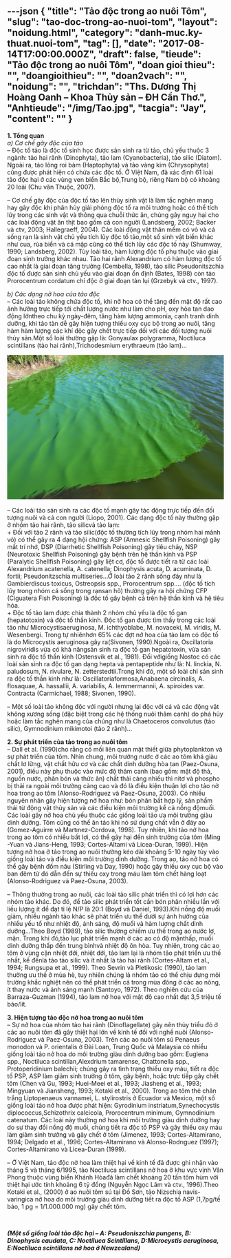 ---json
{
    "title": "Tảo độc trong ao nuôi Tôm",
    "slug": "tao-doc-trong-ao-nuoi-tom",
    "layout": "noidung.html",
    "category": "danh-muc.ky-thuat.nuoi-tom",
    "tag": [],
    "date": "2017-08-14T17:00:00.000Z",
    "draft": false,
    "tieude": "Tảo độc trong ao nuôi Tôm",
    "doan gioi thieu": "",
    "doangioithieu": "",
    "doan2vach": "",
    "noidung": "",
    "trichdan": "Ths. Dương Thị Hoàng Oanh – Khoa Thủy sản – ĐH Cần Thơ.",
    "Anhtieude": "/img/Tao.jpg",
    "tacgia": "Jay",
    "__content__": ""
}
---
<p><strong>1. Tổng quan</strong><br />
<em>a) Cơ chế g&acirc;y độc của tảo</em><br />
&ndash; Độc tố tảo l&agrave; độc tố sinh học được sản sinh ra từ tảo, chủ yếu thuộc 3 ng&agrave;nh: tảo hai r&atilde;nh (Dinophyta), tảo lam (Cyanobacteria), tảo silic (Diatom). Ngo&agrave;i ra, tảo l&ocirc;ng roi b&aacute;m (Haptophyta) v&agrave; tảo v&agrave;ng kim (Chrysophyta) cũng được ph&aacute;t hiện c&oacute; chứa c&aacute;c độc tố.&nbsp;Ở Việt Nam, đ&atilde; x&aacute;c định 61 lo&agrave;i tảo độc hại ở c&aacute;c v&ugrave;ng ven biển Bắc bộ,Trung bộ, ri&ecirc;ng Nam bộ c&oacute; khoảng 20 lo&agrave;i (Chu văn Thuộc, 2007).</p>

<p>&ndash; Cơ chế g&acirc;y độc của độc tố tảo l&ecirc;n thủy sinh vật l&agrave; l&agrave;m tắc nghẽn mang hay g&acirc;y độc khi ph&acirc;n hủy giải ph&oacute;ng độc tố ra m&ocirc;i trường hoặc c&oacute; thể t&iacute;ch lũy trong c&aacute;c sinh vật v&agrave; th&ocirc;ng qua chuỗi thức ăn, ch&uacute;ng g&acirc;y nguy hại cho c&aacute;c lo&agrave;i động vật ăn thịt bao gồm cả con người (Landsberg, 2002; Backer v&agrave; ctv, 2003; Hallegraeff, 2004). C&aacute;c lo&agrave;i động vật th&acirc;n mềm c&oacute; vỏ v&agrave; c&aacute; sống rạn l&agrave; sinh vật chủ yếu t&iacute;ch lũy độc tố tảo,một số sinh vật biển kh&aacute;c như cua, r&ugrave;a biển v&agrave; c&aacute; mập cũng c&oacute; thể t&iacute;ch lũy c&aacute;c độc tố n&agrave;y (Shumway, 1990; Landsberg, 2002). T&ugrave;y lo&agrave;i tảo, h&agrave;m lượng độc tố phụ thuộc v&agrave;o giai đoạn sinh trưởng kh&aacute;c nhau. Tảo hai r&atilde;nh Alexandrium c&oacute; h&agrave;m lượng độc tố cao nhất l&agrave; giai đoạn tăng trưởng (Cembella, 1998), tảo silic Pseudonitszchia độc tố được sản sinh chủ yếu v&agrave;o giai đoạn ổn định (Bates, 1998) c&ograve;n tảo Prorocentrum cordatum chỉ độc ở giai đoạn t&agrave;n lụi (Grzebyk v&agrave; ctv., 1997).</p>

<p><em>b) C&aacute;c dạng nở hoa của tảo độc</em><br />
&ndash; C&aacute;c lo&agrave;i tảo kh&ocirc;ng chứa độc tố, khi nở hoa c&oacute; thể tăng đến mật độ rất cao ảnh hưởng trực tiếp tới chất lượng nước như l&agrave;m cho pH, oxy h&ograve;a tan dao động lớntheo chu kỳ ng&agrave;y-đ&ecirc;m, tăng h&agrave;m lượng ammonia, cạnh tranh dinh dưỡng, khi tảo t&agrave;n dễ g&acirc;y hiện tượng thiếu oxy cục bộ trong ao nu&ocirc;i, tăng h&agrave;m h&agrave;m lượng c&aacute;c kh&iacute; độc g&acirc;y chết trực tiếp đối với c&aacute;c đối tượng nu&ocirc;i thủy sản.Một số lo&agrave;i thường gặp l&agrave;: Gonyaulax polygramma, Noctiluca scintillans (tảo hai r&atilde;nh),Trichodesmium erythraeum (tảo lam)&hellip;</p>

<p><img alt="" src="/img/tao-lam.jpg" /></p>

<p>&ndash; C&aacute;c lo&agrave;i tảo sản sinh ra c&aacute;c độc tố mạnh g&acirc;y t&aacute;c động trực tiếp đến đối tượng nu&ocirc;i v&agrave; cả con người (Liopo, 2001). C&aacute;c dạng độc tố n&agrave;y thường gặp ở nh&oacute;m tảo hai r&atilde;nh, tảo silicv&agrave; tảo lam:<br />
+ Đối với tảo 2 r&atilde;nh v&agrave; tảo silic(độc tố thường t&iacute;ch lũy trong nh&oacute;m hai mảnh vỏ) c&oacute; thể g&acirc;y ra 4 dạng hội chứng: ASP (Amnesic Shellfish Poisoning) g&acirc;y mất tr&iacute; nhớ, DSP (Diarrhetic Shellfish Poisoning) g&acirc;y ti&ecirc;u chảy, NSP (Neurotoxic Shellfish Poisoning) g&acirc;y bệnh tr&ecirc;n hệ thần kinh v&agrave; PSP (Paralytic Shellfish Poisoning) g&acirc;y liệt cơ, độc tố được tiết ra từ c&aacute;c lo&agrave;i Alexandrium acatenella, A. catenella; Dinophysis acuta, D. acuminata, D. fortii; Pseudonitzschia multiseries&hellip;Ở lo&agrave;i tảo 2 r&atilde;nh sống đ&aacute;y như l&agrave; Gambierdiscus toxicus, Ostreopsis spp., Prorocentrum spp&hellip;. (độc tố t&iacute;ch lũy trong nh&oacute;m c&aacute; sống trong rạnsan h&ocirc;) thường g&acirc;y ra hội chứng CFP (Ciguatera Fish Poisoning) l&agrave; độc tố g&acirc;y bệnh cả tr&ecirc;n hệ thần kinh v&agrave; hệ ti&ecirc;u h&oacute;a.<br />
+ Độc tố tảo lam được chia th&agrave;nh 2 nh&oacute;m chủ yếu l&agrave; độc tố gan (hepatotoxin) v&agrave; độc tố thần kinh. Độc tố gan được t&igrave;m thấy trong c&aacute;c lo&agrave;i tảo như Microcystisaeruginosa, M. ichthyoblabe, M. novaceki, M. viridis, M. Wesenbergi. Trong tự nhi&ecirc;nhơn 65% c&aacute;c đợt nở hoa của tảo lam c&oacute; độc tố l&agrave; do Microcystis aeruginosa g&acirc;y ra(Sivonen, 1990).Ngo&agrave;i ra, Oscillatoria nigroviridis vừa c&oacute; khả năngsản sinh ra độc tố gan hepatotoxin, vừa sản sinh ra độc tố thần kinh (Ostensvik et al., 1981). Đối vớigiống Nostoc c&oacute; c&aacute;c lo&agrave;i sản sinh ra độc tố gan dạng hepta v&agrave; pentapeptide như l&agrave;: N. linckia, N. paludosum, N. rivulare, N. zetterstedtii.Trong khi đ&oacute;, một số lo&agrave;i chỉ sản sinh ra độc tố thần kinh như l&agrave;: Oscillatoriaformosa,Anabaena circinalis, A. flosaquae, A. hassallii, A. variabilis, A. lemmermannii, A. spiroides var. Contracta (Carmichael, 1988; Sivonen, 1990).</p>

<p>&ndash; Một số lo&agrave;i tảo kh&ocirc;ng độc với người nhưng lại độc với c&aacute; v&agrave; c&aacute;c động vật kh&ocirc;ng xương sống (đặc biệt trong c&aacute;c hệ thống nu&ocirc;i th&acirc;m canh) do ph&aacute; hủy hoặc l&agrave;m tắc nghẽn mang của ch&uacute;ng như l&agrave; Chaetoceros convolutus (tảo silic), Gymnodinium mikimotoi (tảo 2 r&atilde;nh)&hellip;</p>

<p><strong>2. Sự ph&aacute;t triển của tảo trong ao nu&ocirc;i t&ocirc;m</strong><br />
&ndash; Dall et al. (1990)cho rằng c&oacute; mối li&ecirc;n quan mật thiết giữa phytoplankton v&agrave; sự ph&aacute;t triển của t&ocirc;m. Nh&igrave;n chung, m&ocirc;i trường nước ở c&aacute;c ao t&ocirc;m kh&aacute; gi&agrave;u chất lơ lững, vật chất hữu cơ v&agrave; c&aacute;c chất dinh dưỡng h&ograve;a tan (Paez-Osuna, 2001), điều n&agrave;y phụ thuộc v&agrave;o mức độ th&acirc;m canh (bao gồm: mật độ thả, nguồn nước, ph&acirc;n b&oacute;n v&agrave; thức ăn) chất thải c&agrave;ng nhiều th&igrave; nitơ v&agrave; phospho bị thải ra ngo&agrave;i m&ocirc;i trường c&agrave;ng cao v&agrave; đ&oacute; l&agrave; điều kiện thuận lợi cho tảo nở hoa trong ao t&ocirc;m (Alonso-Rodriguez v&agrave; Paez-Osuna, 2003). C&oacute; nhiều nguy&ecirc;n nh&acirc;n g&acirc;y hiện tượng nở hoa như: b&oacute;n ph&acirc;n bất hợp l&yacute;, sản phẩm thải từ động vật thủy sản v&agrave; c&aacute;c điều kiện m&ocirc;i trường kể cả nồng độmuối. C&aacute;c lo&agrave;i g&acirc;y nở hoa chủ yếu thuộc c&aacute;c giống lo&agrave;i tảo ưa m&ocirc;i trường gi&agrave;u dinh dưỡng. T&ocirc;m cũng c&oacute; thể ăn tảo khi n&oacute; sử dụng chất vẫn ở đ&aacute;y ao (Gomez-Aguirre v&agrave; Martınez-Cordova, 1998). Tuy nhi&ecirc;n, khi tảo nở hoa trong ao t&ocirc;m c&oacute; nhiều bất lợi, c&oacute; thể g&acirc;y hại đến sinh trưởng của t&ocirc;m (Ming -Yuan v&agrave; Jians-Heng, 1993; Cortes-Altami v&agrave; Licea-Duran, 1999). Hiện tượng nở hoa ở tảo trong ao nu&ocirc;i thường k&eacute;o d&agrave;i khoảng 5-10 ng&agrave;y t&ugrave;y v&agrave;o giống lo&agrave;i tảo v&agrave; điều kiện m&ocirc;i trường dinh dưỡng. Trong ao, tảo nở hoa c&oacute; thể g&acirc;y bệnh đốm n&acirc;u (Stirling v&agrave; Day, 1990) hoặc g&acirc;y thiếu oxy cục bộ v&agrave;o ban đ&ecirc;m từ đ&oacute; dẫn đến sự thiếu oxy trong m&aacute;u l&agrave;m t&ocirc;m chết h&agrave;ng loạt (Alonso-Rodriguez v&agrave; Paez-Osuna, 2003).</p>

<p>&ndash; Th&ocirc;ng thường trong ao nu&ocirc;i, c&aacute;c lo&agrave;i tảo silic ph&aacute;t triển th&igrave; c&oacute; lợi hơn c&aacute;c nh&oacute;m tảo kh&aacute;c. Do đ&oacute;, để tảo silic ph&aacute;t triển tốt cần b&oacute;n ph&acirc;n nhiều lần với liều lượng &iacute;t để đạt tỉ lệ N/P l&agrave; 20:1 (Boyd v&agrave; Daniel, 1993).Khi nồng độ muối giảm, nhiều ng&agrave;nh tảo kh&aacute;c sẽ ph&aacute;t triển ưu thế dưới sự ảnh hưởng của nhiều yếu tố như nhiệt độ, &aacute;nh s&aacute;ng, độ muối v&agrave; h&agrave;m lượng chất dinh dưỡng&hellip;Theo Boyd (1989), tảo silic thường chiếm ưu thế trong ao nước lợ, mặn. Trong khi đ&oacute;,tảo lục ph&aacute;t triển mạnh ở c&aacute;c ao c&oacute; độ mặnthấp, muối dinh dưỡng thấp đến trung b&igrave;nhv&agrave; nhiệt độ &ocirc;n h&ograve;a. Tuy nhi&ecirc;n, trong c&aacute;c ao t&ocirc;m ở v&ugrave;ng cận nhiệt đới, nhiệt đới, tảo lam lại l&agrave; nh&oacute;m tảo ph&aacute;t triển ưu thế nhất, kế đếnl&agrave; tảo tảo silic v&agrave; &iacute;t nhất l&agrave; tảo hai r&atilde;nh (Cortes-Altam et al., 1994; Rungsupa et al., 1999). Theo Sevrin v&agrave; Pletikosic (1990), tảo lam thường ưu thế ở m&ugrave;a h&egrave;, tuy nhi&ecirc;n ch&uacute;ng l&agrave; nh&oacute;m tảo c&oacute; thể chịu đựng m&ocirc;i trường khắc nghiệt n&ecirc;n c&oacute; thể ph&aacute;t triển cả trong m&ugrave;a đ&ocirc;ng ở c&aacute;c ao n&ocirc;ng, &iacute;t thay nước v&agrave; &aacute;nh s&aacute;ng mạnh (Santoyo, 1972). Theo nghi&ecirc;n cứu của Barraza-Guzman (1994), tảo lam nở hoa với mật độ cao nhất đạt 3,5 triệu tế b&agrave;o/l&iacute;t.</p>

<p><strong>3. Hiện tượng tảo độc nở hoa trong ao nu&ocirc;i t&ocirc;m</strong><br />
&ndash; Sự nở hoa của nh&oacute;m tảo hai r&atilde;nh (Dinoflagellate) g&acirc;y n&ecirc;n thủy triều đỏ ở c&aacute;c ao nu&ocirc;i t&ocirc;m đ&atilde; g&acirc;y thiệt hại lớn về kinh tế đối với nghề nu&ocirc;i (Alonso-Rodriguez v&agrave; Paez-Osuna, 2003). Tr&ecirc;n c&aacute;c ao nu&ocirc;i t&ocirc;m s&uacute; Penaeus monodon v&agrave; P. orientalis ở Đ&agrave;i Loan, Trung Quốc v&agrave; Malaysia c&oacute; nhiều giống lo&agrave;i tảo nở hoa do m&ocirc;i trường gi&agrave;u dinh dưỡng bao gồm: Euglena spp., Noctiluca scintillan,Alexdrium tamarense, Chattonella spp., Protoperidinium balechii; ch&uacute;ng g&acirc;y ra t&igrave;nh trạng thiếu oxy m&aacute;u, tiết ra độc tố PSP, ASP l&agrave;m giảm sinh trưởng ở t&ocirc;m, g&acirc;y bệnh, hoặc trực tiếp g&acirc;y chết t&ocirc;m (Chen v&agrave; Gu, 1993; Huei-Meei et al., 1993; Jiasheng et al., 1993; Mingyuan v&agrave; Jiansheng, 1993; Kotaki et al., 2000). Trong ao t&ocirc;m thẻ ch&acirc;n trắng Liptopenaeus vannamei, L. stylirostris ở Ecuador v&agrave; Mexico, một số giống lo&agrave;i tảo nở hoa được ph&aacute;t hiện: Gyrodinium instriatum,Synechocystis diplococcus,Schizothrix calcicola, Prorocentrum minimum, Gymnodinium catenatum. C&aacute;c lo&agrave;i n&agrave;y thường nở hoa khi m&ocirc;i trường gi&agrave;u dinh dưỡng hay do sự thay đổi nồng độ muối, ch&uacute;ng tiết ra độc tố PSP v&agrave; g&acirc;y thiếu oxy m&aacute;u l&agrave;m giảm sinh trưởng v&agrave; g&acirc;y chết ở t&ocirc;m (Jimenez, 1993; Cortes-Altamirano, 1994; Delgado et al., 1996; Cortes-Altamirano v&agrave; Alonso-Rodrıguez (1997); Cortes-Altamirano v&agrave; Licea-Duran (1999).</p>

<p>&ndash; Ở Việt Nam, tảo độc nở hoa l&agrave;m thiệt hại về kinh tế đ&atilde; được ghi nhận v&agrave;o th&aacute;ng 5 v&agrave; th&aacute;ng 6/1995, tảo Noctiluca scintillans nở hoa ở khu vực vịnh V&acirc;n Phong thuộc v&ugrave;ng biển Kh&aacute;nh H&ograve;ađ&atilde; l&agrave;m chết khoảng 20 tấn t&ocirc;m h&ugrave;m với thiệt hại ước t&iacute;nh khoảng 6 tỷ đồng (Nguyễn Ngọc L&acirc;m v&agrave; ctv., 1996).Theo Kotaki et al., (2000) ở ao nu&ocirc;i t&ocirc;m s&uacute; tại Đồ Sơn, tảo Nizschia navis-varingica nở hoa do m&ocirc;i trường gi&agrave;u dinh dưỡng tiết ra độc tố ASP (1,7pg/tế b&agrave;o, 1 pg = 1/1.000.000 mg) g&acirc;y chết t&ocirc;m.</p>

<p><a href="http://1.bp.blogspot.com/-dcS2bwMo0ks/T96kW5b5XVI/AAAAAAAAFys/NTp1FrWa6lc/s1600/tao%2Bno%2Bhoa.jpg"><img alt="" src="http://1.bp.blogspot.com/-dcS2bwMo0ks/T96kW5b5XVI/AAAAAAAAFys/NTp1FrWa6lc/s400/tao%2Bno%2Bhoa.jpg" /></a></p>

<p><strong><em>(Một số giống lo&agrave;i tảo độc hại &ndash; A: Pseudoniszchia pungens, B: Dinophysis caudata, C: Noctiluca Scintillans, D:Microcystis aeruginosa, E:Noctiluca scintillans nở hoa ở Newzealand)</em></strong></p>
